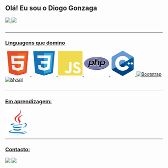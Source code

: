 ## Olá! Eu sou o Diogo Gonzaga

<table>
  <a href="https://github.com/diogogonzaga">
  <img height="180em" src="https://github-readme-stats.vercel.app/api?username=diogogonzaga&show_icons=true&theme=tokyonight&include_all_commits=true&count_private=true"/>
  <img height="180em" src="https://github-readme-stats.vercel.app/api/top-langs/?username=diogogonzaga&layout=compact&langs_count=6&theme=tokyonight"/>
</table>

---
### Linguagens que domino

<table>
  <a href="https://github.com/diogogonzaga">

  <img src="https://raw.githubusercontent.com/devicons/devicon/master/icons/html5/html5-original.svg" width="80" alt="HTML5">
  <img src="https://raw.githubusercontent.com/devicons/devicon/master/icons/css3/css3-original.svg" width="80" alt="CSS3">
  <img src="https://raw.githubusercontent.com/devicons/devicon/master/icons/javascript/javascript-plain.svg" width="80" alt="JavaScript">
  <img src="https://raw.githubusercontent.com/devicons/devicon/master/icons/php/php-original.svg" width="80" alt="PHP">
  <img alt="C++" src="https://raw.githubusercontent.com/devicons/devicon/master/icons/cplusplus/cplusplus-original.svg" width="80" alt="C++">
  <img src="https://img.icons8.com/color/2x/bootstrap.png" width="80" alt="Bootstrap">
  <img src="https://img.icons8.com/color/2x/mysql.png" width="80" alt="Mysql">
</table>

---
### Em aprendizagem:

<div style="display: flex; align-items: center; gap: 10px;">
  <img alt="Java" width="80" src="https://raw.githubusercontent.com/devicons/devicon/master/icons/java/java-original.svg">
</div>

---
### Contacto:
<div>
  <a href="https://www.instagram.com/dgzin_gz/" target="_blank"><img src="https://img.shields.io/badge/-Instagram-%23E4405F?style=for-the-badge&logo=instagram&logoColor=white" target="_blank"></a>
  <a href = "mailto:diogodgonzaga@gmail.com"><img src="https://img.shields.io/badge/-Gmail-%23333?style=for-the-badge&logo=gmail&logoColor=white" target="_blank"></a>
  
</div>
